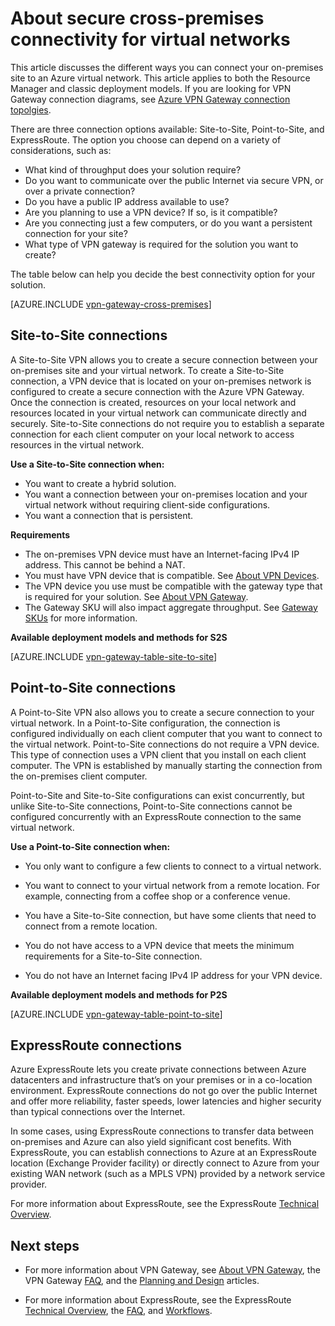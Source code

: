<properties 
   pageTitle="About secure cross-premises connectivity for virtual networks | Microsoft Azure"
   description="Learn about the types of secure cross-premises connections for virtual networks, including Site-to-Site, Point-to-Site, and ExpressRoute connections."
   services="vpn-gateway"
   documentationCenter="na"
   authors="cherylmc"
   manager="carmonm"
   editor="" />
<tags 
   ms.service="vpn-gateway"
   ms.devlang="na"
   ms.topic="get-started-article"
   ms.tgt_pltfrm="na"
   ms.workload="infrastructure-services"
   ms.date="05/16/2016"
   ms.author="cherylmc" />

# About secure cross-premises connectivity for virtual networks

This article discusses the different ways you can connect your on-premises site to an Azure virtual network. This article applies to both the Resource Manager and classic deployment models. If you are looking for VPN Gateway connection diagrams, see [Azure VPN Gateway connection topolgies](vpn-gateway-topology.md).

There are three connection options available: Site-to-Site, Point-to-Site, and ExpressRoute. The option you choose can depend on a variety of considerations, such as:


- What kind of throughput does your solution require?
- Do you want to communicate over the public Internet via secure VPN, or over a private connection?
- Do you have a public IP address available to use?
- Are you planning to use a VPN device? If so, is it compatible?
- Are you connecting just a few computers, or do you want a persistent connection for your site?
- What type of VPN gateway is required for the solution you want to create?

The table below can help you decide the best connectivity option for your solution.

[AZURE.INCLUDE [vpn-gateway-cross-premises](../../includes/vpn-gateway-cross-premises-include.md)]                                                                    

## Site-to-Site connections

A Site-to-Site VPN allows you to create a secure connection between your on-premises site and your virtual network. To create a Site-to-Site connection, a VPN device that is located on your on-premises network is configured to create a secure connection with the Azure VPN Gateway. Once the connection is created, resources on your local network and resources located in your virtual network can communicate directly and securely. Site-to-Site connections do not require you to establish a separate connection for each client computer on your local network to access resources in the virtual network.

**Use a Site-to-Site connection when:**

- You want to create a hybrid solution.
- You want a connection between your on-premises location and your virtual network without requiring client-side configurations.
- You want a connection that is persistent. 

**Requirements**

- The on-premises VPN device must have an Internet-facing IPv4 IP address. This cannot be behind a NAT.
- You must have VPN device that is compatible. See [About VPN Devices](vpn-gateway-about-vpn-devices.md). 
- The VPN device you use must be compatible with the gateway type that is required for your solution. See [About VPN Gateway](vpn-gateway-about-vpngateways.md).
- The Gateway SKU will also impact aggregate throughput. See [Gateway SKUs](vpn-gateway-about-vpngateways.md#gwsku) for more information. 

**Available deployment models and methods for S2S**

[AZURE.INCLUDE [vpn-gateway-table-site-to-site](../../includes/vpn-gateway-table-site-to-site-include.md)] 


## Point-to-Site connections

A Point-to-Site VPN also allows you to create a secure connection to your virtual network. In a Point-to-Site configuration, the connection is configured individually on each client computer that you want to connect to the virtual network. Point-to-Site connections do not require a VPN device. This type of connection uses a VPN client that you install on each client computer. The VPN is established by manually starting the connection from the on-premises client computer.

Point-to-Site and Site-to-Site configurations can exist concurrently, but unlike Site-to-Site connections, Point-to-Site connections cannot be configured concurrently with an ExpressRoute connection to the same virtual network.

**Use a Point-to-Site connection when:**

- You only want to configure a few clients to connect to a virtual network.

- You want to connect to your virtual network from a remote location. For example, connecting from a coffee shop or a conference venue.

- You have a Site-to-Site connection, but have some clients that need to connect from a remote location.

- You do not have access to a VPN device that meets the minimum requirements for a Site-to-Site connection.

- You do not have an Internet facing IPv4 IP address for your VPN device.

**Available deployment models and methods for P2S**

[AZURE.INCLUDE [vpn-gateway-table-point-to-site](../../includes/vpn-gateway-table-point-to-site-include.md)] 

## ExpressRoute connections

Azure ExpressRoute lets you create private connections between Azure datacenters and infrastructure that’s on your premises or in a co-location environment. ExpressRoute connections do not go over the public Internet and offer more reliability, faster speeds, lower latencies and higher security than typical connections over the Internet.

In some cases, using ExpressRoute connections to transfer data between on-premises and Azure can also yield significant cost benefits. With ExpressRoute, you can establish connections to Azure at an ExpressRoute location (Exchange Provider facility) or directly connect to Azure from your existing WAN network (such as a MPLS VPN) provided by a network service provider.

For more information about ExpressRoute, see the ExpressRoute [Technical Overview](../expressroute/expressroute-introduction.md).


## Next steps

- For more information about VPN Gateway, see [About VPN Gateway](vpn-gateway-about-vpngateways.md), the 
VPN Gateway [FAQ](vpn-gateway-vpn-faq.md), and the [Planning and Design](vpn-gateway-plan-design.md) articles.

- For more information about ExpressRoute, see the ExpressRoute [Technical Overview](../expressroute/expressroute-introduction.md), the [FAQ](../expressroute/expressroute-faqs.md), and [Workflows](../expressroute/expressroute-workflows.md).




